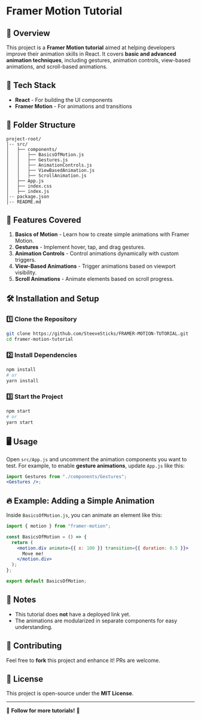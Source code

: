 # Framer Motion Tutorial

## 📌 Overview

This project is a **Framer Motion tutorial** aimed at helping developers improve their animation skills in React. It covers **basic and advanced animation techniques**, including gestures, animation controls, view-based animations, and scroll-based animations.

## 🚀 Tech Stack

- **React** - For building the UI components
- **Framer Motion** - For animations and transitions

## 📂 Folder Structure

```
project-root/
│-- src/
│   ├── components/
│   │   ├── BasicsOfMotion.js
│   │   ├── Gestures.js
│   │   ├── AnimationControls.js
│   │   ├── ViewBasedAnimation.js
│   │   ├── ScrollAnimation.js
│   ├── App.js
│   ├── index.css
│   ├── index.js
│-- package.json
│-- README.md
```

## 🎯 Features Covered

1. **Basics of Motion** - Learn how to create simple animations with Framer Motion.
2. **Gestures** - Implement hover, tap, and drag gestures.
3. **Animation Controls** - Control animations dynamically with custom triggers.
4. **View-Based Animations** - Trigger animations based on viewport visibility.
5. **Scroll Animations** - Animate elements based on scroll progress.

## 🛠 Installation and Setup

### 1️⃣ Clone the Repository

```sh
git clone https://github.com/SteeveSticks/FRAMER-MOTION-TUTORIAL.git
cd framer-motion-tutorial
```

### 2️⃣ Install Dependencies

```sh
npm install
# or
yarn install
```

### 3️⃣ Start the Project

```sh
npm start
# or
yarn start
```

## 🖥️ Usage

Open `src/App.js` and uncomment the animation components you want to test.
For example, to enable **gesture animations**, update `App.js` like this:

```jsx
import Gestures from "./components/Gestures";
<Gestures />;
```

## 🔥 Example: Adding a Simple Animation

Inside `BasicsOfMotion.js`, you can animate an element like this:

```jsx
import { motion } from "framer-motion";

const BasicsOfMotion = () => {
  return (
    <motion.div animate={{ x: 100 }} transition={{ duration: 0.5 }}>
      Move me!
    </motion.div>
  );
};

export default BasicsOfMotion;
```

## 📝 Notes

- This tutorial does **not** have a deployed link yet.
- The animations are modularized in separate components for easy understanding.

## 🌟 Contributing

Feel free to **fork** this project and enhance it! PRs are welcome.

## 📄 License

This project is open-source under the **MIT License**.

---

🔗 **Follow for more tutorials!** 🚀
